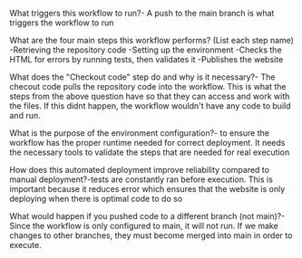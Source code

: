 What triggers this workflow to run?- A push to the main branch is what triggers the workflow to run

What are the four main steps this workflow performs? (List each step name)
-Retrieving the repository code
-Setting up the environment 
-Checks the HTML for errors by running tests, then validates it
-Publishes the website

What does the "Checkout code" step do and why is it necessary?- The checout code pulls the repository code into the workflow. This is what the steps from the above question have so that they can access and work with the files. If this didnt happen,
the workflow wouldn't have any code to build and run.

What is the purpose of the environment configuration?- to ensure the workflow has the proper runtime needed for correct deployment. It needs the necessary tools to validate the steps that are needed for real execution

How does this automated deployment improve reliability compared to manual deployment?-tests are constantly ran before execution. This is important because it reduces error which ensures that the website is only deploying when there is optimal code to do so

What would happen if you pushed code to a different branch (not main)?-Since the workflow is only configured to main, it will not run. If we make changes to other branches, they must become merged into main in order to execute.
